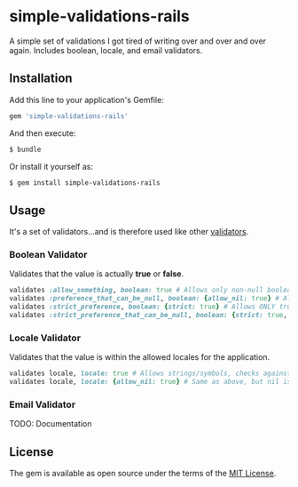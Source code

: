 # simple-validations-rails
A simple set of validations I got tired of writing over and over and over again. Includes boolean, locale, and email validators.

## Installation
Add this line to your application's Gemfile:

```ruby
gem 'simple-validations-rails'
```

And then execute:
```bash
$ bundle
```

Or install it yourself as:
```bash
$ gem install simple-validations-rails
```

## Usage

It's a set of validators...and is therefore used like other [validators](https://guides.rubyonrails.org/active_record_validations.html).

### Boolean Validator

Validates that the value is actually **true** or **false**.
```ruby
validates :allow_something, boolean: true # Allows only non-null booleanish values (most values that aren't nil are true - but in this case, nil is NOT false, and thus fails).
validates :preference_that_can_be_null, boolean: {allow_nil: true} # Allows basically anything. Probably this is useless...
validates :strict_preference, boolean: {strict: true} # Allows ONLY true or false.
validates :strict_preference_that_can_be_null, boolean: {strict: true, allow_nil: true} # Allows ONLY true, false, or nil.
```

### Locale Validator

Validates that the value is within the allowed locales for the application.
```ruby
validates locale, locale: true # Allows strings/symbols, checks against available locales.
validates locale, locale: {allow_nil: true} # Same as above, but nil is valid.
```

### Email Validator

TODO: Documentation

## License
The gem is available as open source under the terms of the [MIT License](https://opensource.org/licenses/MIT).
